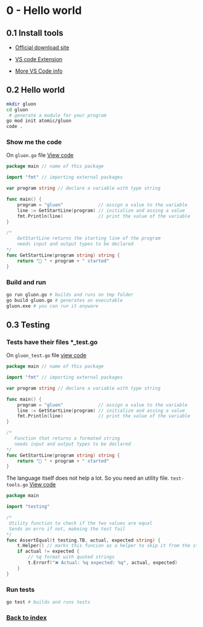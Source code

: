 # 0 - Hello world

## 0.1 Install tools

- [Official download site](https://golang.org/doc/install)

- [VS code Extension](https://marketplace.visualstudio.com/items?itemName=golang.go)

- [More VS Code info](https://code.visualstudio.com/docs/languages/go)


## 0.2 Hello world

```bash
mkdir gluon
cd gluon
 # generate a module for your program
go mod init atomic/gluon
code .
```

### Show me the code

On `gluon.go` file [View code](https://github.com/AtomicBuilders/gluon/blob/main/gluon.go)

```go
package main // name of this package

import "fmt" // importing external packages

var program string // declare a variable with type string

func main() {
	program = "gluon"             // assign a value to the variable
	line := GetStartLine(program) // initialize and assing a value
	fmt.Println(line)             // print the value of the variable
}

/*
	GetStartLine returns the starting line of the program
	needs input and output types to be declared
*/
func GetStartLine(program string) string {
	return "🚀 " + program + " started"
}
```

### Build and run

```bash
go run gluon.go # builds and runs on tmp folder
go build gluon.go # generates an executable
gluon.exe # you can run it anyware
```

## 0.3 Testing

### Tests have their files *_test.go

On `gluon_test.go` file [view code](https://github.com/AtomicBuilders/gluon/blob/main/gluon_test.go)

```go
package main // name of this package

import "fmt" // importing external packages

var program string // declare a variable with type string

func main() {
	program = "gluon"             // assign a value to the variable
	line := GetStartLine(program) // initialize and assing a value
	fmt.Println(line)             // print the value of the variable
}

/*
   Function that returns a formated string
   needs input and output types to be declared
*/
func GetStartLine(program string) string {
	return "🚀 " + program + " started"
}
```

The language itself does not help a lot. So you need an utility file. `test-tools.go` [View code](https://github.com/AtomicBuilders/gluon/blob/main/test-tools.go)

```go
package main

import "testing"

/*
 Utility function to check if the two values are equal
 Sends an erro if not, makeing the test fail
*/
func AssertEqual(t testing.TB, actual, expected string) {
	t.Helper() // marks this funcion as a helper to skip it from the stack trace
	if actual != expected {
		// %q format with quoted strings
		t.Errorf("❌ Actual: %q expected: %q", actual, expected)
	}
}

```

### Run tests

```bash
go test # builds and runs tests
```

### [Back to index](https://github.com/AtomicBuilders/gluon/blob/main/docs/index.md)